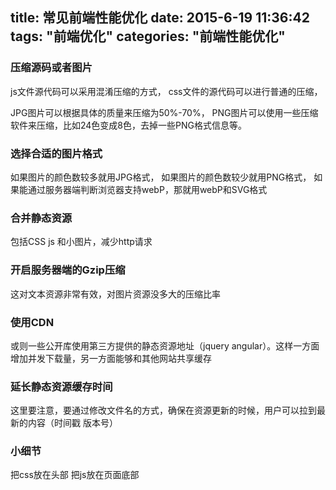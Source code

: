 title: 常见前端性能优化
date: 2015-6-19 11:36:42
tags: "前端优化"
categories: "前端性能优化"
---
### 压缩源码或者图片
js文件源代码可以采用混淆压缩的方式，
css文件的源代码可以进行普通的压缩，
<!-- more -->
JPG图片可以根据具体的质量来压缩为50%-70%，
PNG图片可以使用一些压缩软件来压缩，比如24色变成8色，去掉一些PNG格式信息等。
### 选择合适的图片格式
如果图片的颜色数较多就用JPG格式，
如果图片的颜色数较少就用PNG格式，
如果能通过服务器端判断浏览器支持webP，那就用webP和SVG格式
### 合并静态资源
包括CSS js 和小图片，减少http请求
### 开启服务器端的Gzip压缩
这对文本资源非常有效，对图片资源没多大的压缩比率
### 使用CDN
或则一些公开库使用第三方提供的静态资源地址（jquery angular）。这样一方面增加并发下载量，另一方面能够和其他网站共享缓存
### 延长静态资源缓存时间
这里要注意，要通过修改文件名的方式，确保在资源更新的时候，用户可以拉到最新的内容（时间戳 版本号）
### 小细节
把css放在头部  把js放在页面底部

